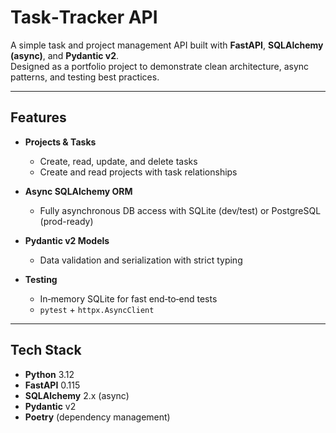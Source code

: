 # Task‑Tracker API

A simple task and project management API built with **FastAPI**, **SQLAlchemy (async)**, and **Pydantic v2**.  
Designed as a portfolio project to demonstrate clean architecture, async patterns, and testing best practices.

---

## Features

- **Projects & Tasks**  
  - Create, read, update, and delete tasks  
  - Create and read projects with task relationships  

- **Async SQLAlchemy ORM**  
  - Fully asynchronous DB access with SQLite (dev/test) or PostgreSQL (prod-ready)

- **Pydantic v2 Models**  
  - Data validation and serialization with strict typing

- **Testing**  
  - In‑memory SQLite for fast end‑to‑end tests  
  - `pytest` + `httpx.AsyncClient`

---

## Tech Stack

- **Python** 3.12  
- **FastAPI** 0.115  
- **SQLAlchemy** 2.x (async)  
- **Pydantic** v2  
- **Poetry** (dependency management)
